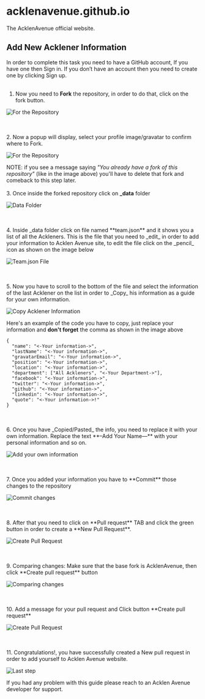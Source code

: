 # acklenavenue.github.io

The AcklenAvenue official website.

## Add New Acklener Information 
In order to complete this task you need to have a GitHub account, If you have one then Sign in. If you don’t have an account then you need to create one by clicking Sign up.
<br/>
<br/>
1.	Now you need to **Fork** the repository, in order to do that, click on the fork button.

![For the Repository](./img/add-team-member/1.png?raw=true)

<br/>
<br/>
2. Now a popup will display, select your profile image/gravatar to confirm where to Fork.

![For the Repository](./img/add-team-member/2.png?raw=true)

NOTE: if you see a message saying *"You already have a fork of this repository"* (like in the image above) you'll have to delete that fork and comeback to this step later.
<br/>
<br/>
3. Once inside the forked repository click on **_data** folder

![Data Folder](./img/add-team-member/3.png)

<br/>
<br/>
4. Inside _data folder click on file named **team.json** and it shows you a list of all the Ackleners. This is the file that you need to _edit_ in order to add your information to Acklen Avenue site, to edit the file click on the _pencil_ icon as shown on the image below

![Team.json File](./img/add-team-member/4.png)

<br/>
<br/>
5. Now you have to scroll to the bottom of the file and select the information of the last Acklener on the list in order to _Copy_ his information as a guide for your own information.

![Copy Acklener Information](./img/add-team-member/5.png)

Here's an example of the code you have to copy, just replace your information and **don't forget** the comma as shown in the image above
```
{
  "name": "<-Your information->",
  "lastName": "<-Your information->",
  "gravatarEmail": "<-Your information->",
  "position": "<-Your information->",
  "location": "<-Your information->",
  "department": ["All Ackleners", "<-Your Department->"],
  "facebook": "<-Your information->",
  "twitter": "<-Your information->",
  "github": "<-Your information->",
  "linkedin": "<-Your information->",
  "quote": "<-Your information->!"
}
```
<br/>
<br/>
6. Once you have _Copied/Pasted_ the info, you need to replace it with your own information. Replace the text **–Add Your Name—** with your personal information and so on.

![Add your own information](./img/add-team-member/6.png)

<br/>
<br/>
7. Once you added your information you have to **Commit** those changes to the repository

![Commit changes](./img/add-team-member/7.png)

<br/>
<br/>
8. After that you need to click on **Pull request** TAB and click the green button in order to create a **New Pull Request**.

![Create Pull Request](./img/add-team-member/8.png)

<br/>
<br/>
9. Comparing changes: Make sure that the base fork is AcklenAvenue, then click **Create pull request** button

![Comparing changes](./img/add-team-member/9.png)

<br/>
<br/>
10. Add a message for your pull request and Click button **Create pull request**

![Create Pull Request](./img/add-team-member/10.png)

<br/>
<br/>
11. Congratulations!, you have successfully created a New pull request in order to add yourself to Acklen Avenue website.

![Last step](./img/add-team-member/11.png)

If you had any problem with this guide please reach to an Acklen Avenue developer for support.








